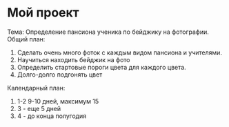 Мой проект
==
Тема:
Определение пансиона ученика по бейджику на фотографии.
Общий план:
1. Сделать очень много фоток c каждым видом пансиона и учителями.
2. Научиться находить бейджик на фото
3. Определить стартовые пороги цвета для каждого цвета.
4. Долго-долго подгонять цвет

Календарный план:
1. 1-2 9-10 дней, максимум 15
2. 3 - еще 5 дней
3. 4 - до конца полугодия